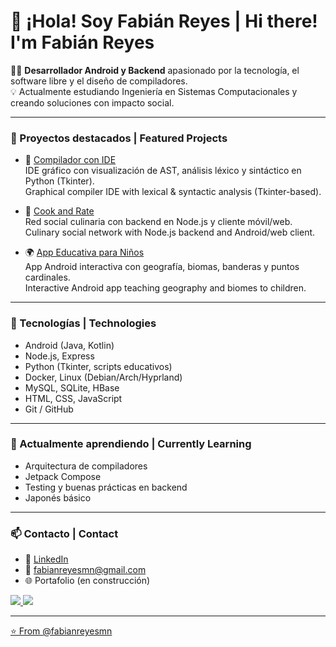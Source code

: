 # 👋 ¡Hola! Soy Fabián Reyes | Hi there! I'm Fabián Reyes

🧑‍💻 **Desarrollador Android y Backend** apasionado por la tecnología, el software libre y el diseño de compiladores.  
💡 Actualmente estudiando Ingeniería en Sistemas Computacionales y creando soluciones con impacto social.

---

### 🚀 Proyectos destacados | Featured Projects

- 🧠 [Compilador con IDE](https://github.com/fabianreyes/compilador-ide)  
  IDE gráfico con visualización de AST, análisis léxico y sintáctico en Python (Tkinter).  
  Graphical compiler IDE with lexical & syntactic analysis (Tkinter-based).

- 🍲 [Cook and Rate](https://github.com/fabianreyes/cooknrate-back)  
  Red social culinaria con backend en Node.js y cliente móvil/web.  
  Culinary social network with Node.js backend and Android/web client.

- 🌍 [App Educativa para Niños](https://github.com/fabianreyes/app-educativa-ninos-android)  
  App Android interactiva con geografía, biomas, banderas y puntos cardinales.  
  Interactive Android app teaching geography and biomes to children.

---

### 🧰 Tecnologías | Technologies

- Android (Java, Kotlin)  
- Node.js, Express  
- Python (Tkinter, scripts educativos)  
- Docker, Linux (Debian/Arch/Hyprland)  
- MySQL, SQLite, HBase  
- HTML, CSS, JavaScript  
- Git / GitHub

---

### 🌱 Actualmente aprendiendo | Currently Learning

- Arquitectura de compiladores  
- Jetpack Compose  
- Testing y buenas prácticas en backend  
- Japonés básico

---

### 📫 Contacto | Contact

- 💼 [LinkedIn](www.linkedin.com/in/fabiánreyes-28aa04324)
- 📧 fabianreyesmn@gmail.com
- 🌐 Portafolio (en construcción)  


<a href="https://github.com/fabianreyesmn">
  <img src="https://img.shields.io/github/followers/fabianreyesmn">
</a>
<a href="https://github.com/fabianreyesmn">
   <img src="https://komarev.com/ghpvc/?username=fabianreyesmn">

---

⭐️ From [@fabianreyesmn](https://github.com/fabianreyesmn)
